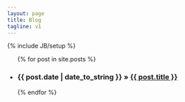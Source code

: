 ```yaml
---
layout: page
title: Blog
tagline: v1
---
```

{% include JB/setup %}

<ul class="posts">
  {% for post in site.posts %}
    <h3><li><span>{{ post.date | date_to_string }}</span> &raquo; <a href="{{ BASE_PATH }}{{ post.url }}">{{ post.title }}</a></li></h3>
  {% endfor %}
</ul>



